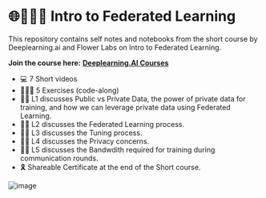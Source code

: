 # 🌐👨🏻‍💻 Intro to Federated Learning


This repository contains self notes and notebooks from the short course by Deeplearning.ai and Flower Labs on Intro to Federated Learning. 

**Join the course here:** [**Deeplearning.AI Courses**](https://learn.deeplearning.ai/)

- 💻 7 Short videos 
- 🧑🏻‍💻 5 Exercises (code-along)
- ✍🏻 L1 discusses Public vs Private Data, the power of private  data for training, and how we can leverage private data using Federated Learning.
- ✍🏻 L2 discusses the Federated Learning process.
- ✍🏻 L3 discusses the Tuning process.
- ✍🏻 L4 discusses the Privacy concerns.
- ✍🏻 L5 discusses the Bandwdith required for training during communication rounds.
- 🎗️ Shareable Certificate at the end of the Short course.



![image](https://github.com/user-attachments/assets/69be4d59-af85-4599-94f2-3c40d07d87c6)
